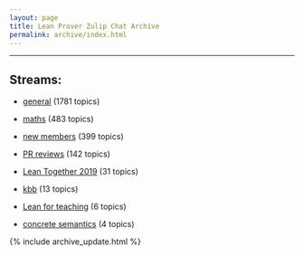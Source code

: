 ```yaml
---
layout: page
title: Lean Prover Zulip Chat Archive
permalink: archive/index.html
---
```


---

## Streams:

* [general](113488general/index.html) (1781 topics)

* [maths](116395maths/index.html) (483 topics)

* [new members](113489newmembers/index.html) (399 topics)

* [PR reviews](144837PRreviews/index.html) (142 topics)

* [Lean Together 2019](179818LeanTogether2019/index.html) (31 topics)

* [kbb](141825kbb/index.html) (13 topics)

* [Lean for teaching](187764Leanforteaching/index.html) (6 topics)

* [concrete semantics](187724concretesemantics/index.html) (4 topics)


{% include archive_update.html %}